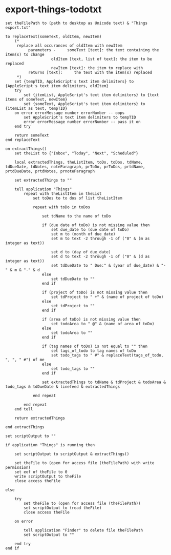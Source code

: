 export-things-todotxt
=====================

	set theFilePath to (path to desktop as Unicode text) & "Things export.txt"

	to replaceText(someText, oldItem, newItem)
		(*
	     replace all occurances of oldItem with newItem
	          parameters -     someText [text]: the text containing the item(s) to change
	                    oldItem [text, list of text]: the item to be replaced
	                    newItem [text]: the item to replace with
	          returns [text]:     the text with the item(s) replaced
	     *)
		set {tempTID, AppleScript's text item delimiters} to {AppleScript's text item delimiters, oldItem}
		try
			set {itemList, AppleScript's text item delimiters} to {text items of someText, newItem}
			set {someText, AppleScript's text item delimiters} to {itemList as text, tempTID}
		on error errorMessage number errorNumber -- oops
			set AppleScript's text item delimiters to tempTID
			error errorMessage number errorNumber -- pass it on
		end try
		
		return someText
	end replaceText

	on extractThings()
		set theList to {"Inbox", "Today", "Next", "Scheduled"}
		
		local extractedThings, theListItem, toDo, toDos, tdName, tdDueDate, tdNotes, noteParagraph, prToDo, prToDos, prtdName, prtdDueDate, prtdNotes, prnoteParagraph
		
		set extractedThings to ""
		
		tell application "Things"
			repeat with theListItem in theList
				set toDos to to dos of list theListItem
				
				repeat with toDo in toDos
					
					set tdName to the name of toDo
					
					if (due date of toDo) is not missing value then
						set due_date to (due date of toDo)
						set m to (month of due_date)
						set m to text -2 through -1 of ("0" & (m as integer as text))
						
						set d to (day of due_date)
						set d to text -2 through -1 of ("0" & (d as integer as text))
						set tdDueDate to " Due:" & (year of due_date) & "-" & m & "-" & d
					else
						set tdDueDate to ""
					end if
					
					if (project of toDo) is not missing value then
						set tdProject to " +" & (name of project of toDo)
					else
						set tdProject to ""
					end if
					
					if (area of toDo) is not missing value then
						set todoArea to " @" & (name of area of toDo)
					else
						set todoArea to ""
					end if
					
					if (tag names of toDo) is not equal to "" then
						set tags_of_todo to tag names of toDo
						set todo_tags to " #" & replaceText(tags_of_todo, ", ", " #") of me
					else
						set todo_tags to ""
					end if
					
					set extractedThings to tdName & tdProject & todoArea & todo_tags & tdDueDate & linefeed & extractedThings
					
				end repeat
				
			end repeat
		end tell
		
		return extractedThings
		
	end extractThings

	set scriptOutput to ""

	if application "Things" is running then
		
		set scriptOutput to scriptOutput & extractThings()
		
		set theFile to (open for access file (theFilePath) with write permission)
		set eof of theFile to 0
		write scriptOutput to theFile
		close access theFile
		
	else
		
		try
			set theFile to (open for access file (theFilePath))
			set scriptOutput to (read theFile)
			close access theFile
			
		on error
			
			tell application "Finder" to delete file theFilePath
			set scriptOutput to ""
			
		end try
	end if